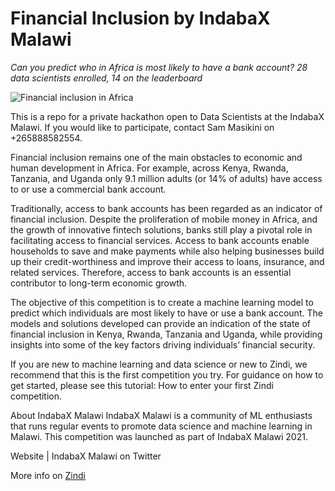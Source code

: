 # Financial Inclusion by IndabaX Malawi

*Can you predict who in Africa is most likely to have a bank account?
28 data scientists enrolled, 14 on the leaderboard*

![Financial inclusion in Africa](https://cdn-cms.f-static.net/uploads/2251567/800_5cf694393beed.jpg)

This is a repo for a private hackathon open to Data Scientists at the IndabaX Malawi. If you would like to participate, contact Sam Masikini on +265888582554.

Financial inclusion remains one of the main obstacles to economic and human development in Africa. For example, across Kenya, Rwanda, Tanzania, and Uganda only 9.1 million adults (or 14% of adults) have access to or use a commercial bank account.

Traditionally, access to bank accounts has been regarded as an indicator of financial inclusion. Despite the proliferation of mobile money in Africa, and the growth of innovative fintech solutions, banks still play a pivotal role in facilitating access to financial services. Access to bank accounts enable households to save and make payments while also helping businesses build up their credit-worthiness and improve their access to loans, insurance, and related services. Therefore, access to bank accounts is an essential contributor to long-term economic growth.

The objective of this competition is to create a machine learning model to predict which individuals are most likely to have or use a bank account. The models and solutions developed can provide an indication of the state of financial inclusion in Kenya, Rwanda, Tanzania and Uganda, while providing insights into some of the key factors driving individuals’ financial security.

If you are new to machine learning and data science or new to Zindi, we recommend that this is the first competition you try. For guidance on how to get started, please see this tutorial: How to enter your first Zindi competition.

About IndabaX Malawi
IndabaX Malawi is a community of ML enthusiasts that runs regular events to promote data science and machine learning in Malawi. This competition was launched as part of IndabaX Malawi 2021.

Website | IndabaX Malawi on Twitter

More info on [Zindi](https://zindi.africa/hackathons/indabax-malawi-2021)